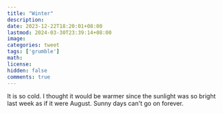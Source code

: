 ```yaml
---
title: "Winter"
description: 
date: 2023-12-22T18:20:01+08:00
lastmod: 2024-03-30T23:39:14+08:00
image: 
categories: tweet
tags: ['grumble']
math: 
license: 
hidden: false
comments: true
---
```


It is so cold. I thought it would be warmer since the sunlight was so bright last week as if it were August. Sunny days can't go on forever.


